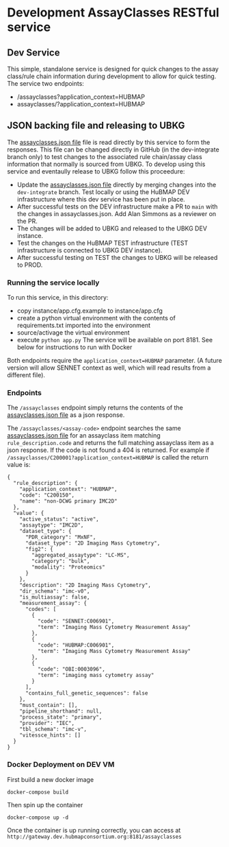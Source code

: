 # Development AssayClasses RESTful service

## Dev Service
This simple, standalone service is designed for quick changes to the assay class/rule chain information during development to allow for quick testing. The service two endpoints:
  - /assayclasses?application_context=HUBMAP
  - assayclasses/<assay-code>?application_context=HUBMAP

## JSON backing file and releasing to UBKG
The [assayclasses.json file](https://github.com/x-atlas-consortia/hs-ontology-api/blob/dev-integrate/dev/assayclasses.json) file is read directly by this service to form the responses.  This file can be changed directly in GitHub (in the dev-integrate branch only) to test changes to the associated rule chain/assay class information that normally is sourced from UBKG. To develop using this service and eventaully release to UBKG follow this proceedure:
  - Update the [assayclasses.json file](https://github.com/x-atlas-consortia/hs-ontology-api/blob/dev-integrate/dev/assayclasses.json) directly by merging changes into the `dev-integrate` branch. Test locally or using the HuBMAP DEV infrastructure where this dev service has been put in place.
  - After successful tests on the DEV infrastructure make a PR to `main` with the changes in assayclasses.json. Add Alan Simmons as a reviewer on the PR.
  - The changes will be added to UBKG and released to the UBKG DEV instance.
  - Test the changes on the HuBMAP TEST infrastructure (TEST infrastructure is connected to UBKG DEV instance).
  - After successful testing on TEST the changes to UBKG will be released to PROD.


### Running the service locally
To run this service, in this directory:
  - copy instance/app.cfg.example to instance/app.cfg
  - create a python virtual environment with the contents of requirements.txt imported into the environment
  - source/activage the virtual environment
  - execute `python app.py`
The service will be available on port 8181.
See below for instructions to run with Docker


Both endpoints require the `application_context=HUBMAP` parameter.  (A future version will allow SENNET context as well, which will read results from a different file).

### Endpoints
The `/assayclasses` endpoint simply returns the contents of the [assayclasses.json file](https://github.com/x-atlas-consortia/hs-ontology-api/blob/main/dev/assayclasses.json) as a json response.

The `/assayclasses/<assay-code>` endpoint searches the same [assayclasses.json file](https://raw.githubusercontent.com/x-atlas-consortia/hs-ontology-api/dev-integrate/dev/assayclasses.json) for an assayclass item matching `rule_description.code` and returns the full matching assayclass item as a json response.  If the code is not found a 404 is returned. For example if `/assayclasses/C200001?application_context=HUBMAP` is called the return value is:

```
{
  "rule_description": {
    "application_context": "HUBMAP",
    "code": "C200150",
    "name": "non-DCWG primary IMC2D"
  },
  "value": {
    "active_status": "active",
    "assaytype": "IMC2D",
    "dataset_type": {
      "PDR_category": "MxNF",
      "dataset_type": "2D Imaging Mass Cytometry",
      "fig2": {
        "aggregated_assaytype": "LC-MS",
        "category": "bulk",
        "modality": "Proteomics"
      }
    },
    "description": "2D Imaging Mass Cytometry",
    "dir_schema": "imc-v0",
    "is_multiassay": false,
    "measurement_assay": {
      "codes": [
        {
          "code": "SENNET:C006901",
          "term": "Imaging Mass Cytometry Measurement Assay"
        },
        {
          "code": "HUBMAP:C006901",
          "term": "Imaging Mass Cytometry Measurement Assay"
        },
        {
          "code": "OBI:0003096",
          "term": "imaging mass cytometry assay"
        }
      ],
      "contains_full_genetic_sequences": false
    },
    "must_contain": [],
    "pipeline_shorthand": null,
    "process_state": "primary",
    "provider": "IEC",
    "tbl_schema": "imc-v",
    "vitessce_hints": []
  }
}
```

### Docker Deployment on DEV VM

First build a new docker image
```
docker-compose build
```

Then spin up the container
```
docker-compose up -d
```

Once the container is up running correctly, you can access at `http://gateway.dev.hubmapconsortium.org:8181/assayclasses`
